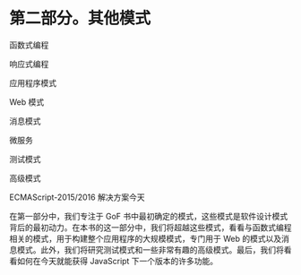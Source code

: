 # 第二部分。其他模式

函数式编程

响应式编程

应用程序模式

Web 模式

消息模式

微服务

测试模式

高级模式

ECMAScript-2015/2016 解决方案今天

在第一部分中，我们专注于 GoF 书中最初确定的模式，这些模式是软件设计模式背后的最初动力。在本书的这一部分中，我们将超越这些模式，看看与函数式编程相关的模式，用于构建整个应用程序的大规模模式，专门用于 Web 的模式以及消息模式。此外，我们将研究测试模式和一些非常有趣的高级模式。最后，我们将看看如何在今天就能获得 JavaScript 下一个版本的许多功能。


